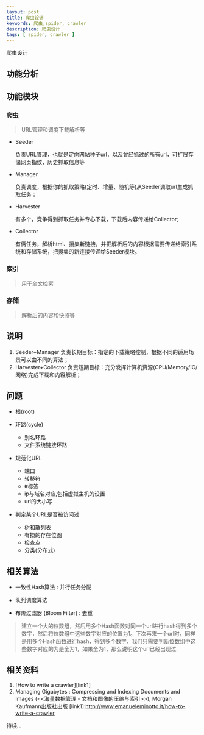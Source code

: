 ```yaml
---
layout: post
title: 爬虫设计
keywords: 爬虫,spider, crawler
description: 爬虫设计
tags: [ spider, crawler ]
---
```


爬虫设计

## 功能分析


## 功能模块

### 爬虫

> URL管理和调度下载解析等

- Seeder

	负责URL管理，也就是定向网站种子url，以及曾经抓过的所有url，可扩展存储网页指纹，历史抓取信息等

- Manager

	负责调度，根据你的抓取策略(定时、增量、随机等)从Seeder调取url生成抓取任务；

- Harvester

	有多个，竞争得到抓取任务并专心下载，下载后内容传递给Collector;

- Collector

	有俩任务，解析html、搜集新链接，并把解析后的内容根据需要传递给索引系统和存储系统，把搜集的新连接传递给Seeder模块。

### 索引

> 用于全文检索

### 存储

> 解析后的内容和快照等

## 说明

1. Seeder+Manager 负责长期目标：指定的下载策略控制，根据不同的适用场景可以由不同的算法；
2. Harvester+Collector 负责短期目标：充分发挥计算机资源(CPU/Memory/IO/网络)完成下载和内容解析；



## 问题

- 根(root)

- 环路(cycle)

	- 别名环路
	- 文件系统链接环路

- 规范化URL

	- 端口
	- 转移符
	- #标签
	- ip与域名对应,包括虚拟主机的设置
	- url的大小写

- 判定某个URL是否被访问过

	- 树和散列表
	- 有损的存在位图
	- 检查点
	- 分类(分布式)

## 相关算法

- 一致性Hash算法 : 并行任务分配

- 队列调度算法

- 布隆过滤器 (Bloom Filter) : 去重

> 建立一个大的位数组，然后用多个Hash函数对同一个url进行hash得到多个数字，然后将位数组中这些数字对应的位置为1。下次再来一个url时，同样是用多个Hash函数进行hash，得到多个数字，我们只需要判断位数组中这些数字对应的为是全为1，如果全为1，那么说明这个url已经出现过

## 相关资料

1. [How to write a crawler][link1]
2. Managing Gigabytes : Compressing and Indexing Documents and Images (<<海量数据管理 - 文档和图像的压缩与索引>>), Morgan Kaufmann出版社出版
[link1]:http://www.emanueleminotto.it/how-to-write-a-crawler

待续...